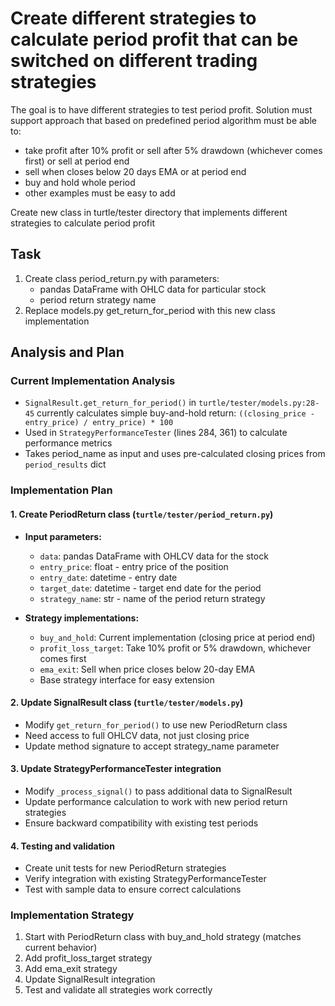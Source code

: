 # Create different strategies to calculate period profit that can be switched on different trading strategies
The goal is to have different strategies to test period profit. Solution must support approach that based 
on predefined period algorithm must be able to:
  - take profit after 10% profit or sell after 5% drawdown (whichever comes first) or sell at period end
  - sell when closes below 20 days EMA or at period end
  - buy and hold whole period
  - other examples must be easy to add

Create new class in turtle/tester directory that implements different strategies to calculate period profit

## Task
1. Create class period_return.py with parameters:
   - pandas DataFrame with OHLC data for particular stock
   - period return strategy name
2. Replace models.py get_return_for_period with this new class implementation

## Analysis and Plan

### Current Implementation Analysis
- `SignalResult.get_return_for_period()` in `turtle/tester/models.py:28-45` currently calculates simple buy-and-hold return: `((closing_price - entry_price) / entry_price) * 100`
- Used in `StrategyPerformanceTester` (lines 284, 361) to calculate performance metrics
- Takes period_name as input and uses pre-calculated closing prices from `period_results` dict

### Implementation Plan

#### 1. Create PeriodReturn class (`turtle/tester/period_return.py`)
- **Input parameters:**
  - `data`: pandas DataFrame with OHLCV data for the stock
  - `entry_price`: float - entry price of the position
  - `entry_date`: datetime - entry date
  - `target_date`: datetime - target end date for the period
  - `strategy_name`: str - name of the period return strategy
  
- **Strategy implementations:**
  - `buy_and_hold`: Current implementation (closing price at period end)
  - `profit_loss_target`: Take 10% profit or 5% drawdown, whichever comes first
  - `ema_exit`: Sell when price closes below 20-day EMA
  - Base strategy interface for easy extension

#### 2. Update SignalResult class (`turtle/tester/models.py`)
- Modify `get_return_for_period()` to use new PeriodReturn class
- Need access to full OHLCV data, not just closing price
- Update method signature to accept strategy_name parameter

#### 3. Update StrategyPerformanceTester integration
- Modify `_process_signal()` to pass additional data to SignalResult
- Update performance calculation to work with new period return strategies
- Ensure backward compatibility with existing test periods

#### 4. Testing and validation
- Create unit tests for new PeriodReturn strategies
- Verify integration with existing StrategyPerformanceTester
- Test with sample data to ensure correct calculations

### Implementation Strategy
1. Start with PeriodReturn class with buy_and_hold strategy (matches current behavior)
2. Add profit_loss_target strategy 
3. Add ema_exit strategy
4. Update SignalResult integration
5. Test and validate all strategies work correctly


